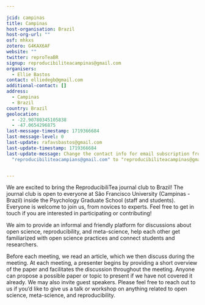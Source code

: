 ```yaml
---
    
jcid: campinas
title: Campinas
host-organisation: Brazil
host-org-url: ""
osf: mhkxs
zotero: G4KAX6AF
website: ""
twitter: reproTeaBR
signup: reproducibiliteacampinas@gmail.com
organisers:
  - Ellie Bastos
contact: elliedegb@gmail.com
additional-contact: []
address:
  - Campinas
  - Brazil
country: Brazil
geolocation:
  - -22.90780345105838
  - -47.0654296875
last-message-timestamp: 1719366684
last-message-level: 0
last-update: rafavsbastos@gmail.com
last-update-timestamp: 1719366684
last-update-message: Change the contact info for email subscription from
  "reproducibiliteacampians@gmail.com" to "reproducibiliteacampinas@gmail.com".


---
```


We are excited to bring the ReproducibiliTea journal club to Brazil! The journal club is open to everyone at São Francisco University (Campinas - Brazil) inside the Psychology Graduate School (staff and students). Everyone is welcome to join us, from novices to experts. Feel free to get in touch if you are interested in participating or contributing!

We aim to provide an informal and friendly platform for discussions about open science, reproducibility, and meta-science, 
help each other get familiarized with open science practices and connect students and researchers.

Before each meeting, we read an article, which we then discuss during the meeting. At each meeting, a presenter begins by providing a short overview of the paper and facilitates the discussion throughout the meeting. Anyone can propose a possible paper or topic to present if we have not covered it already. We may also invite guest speakers. Please feel free to reach out to us if you’d like to give us a talk or workshop on anything related to open science, meta-science, and reproducibility.
